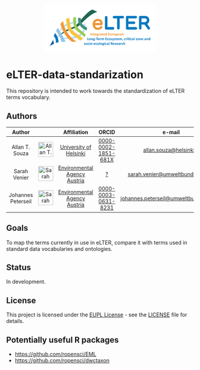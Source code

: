 <p align="center">
  <img src="assets/eLTER-IMAGE-eLTER_logo-v01.svg" alt="eLTER Project Logo" width="300" height="auto"/>
</p>


# eLTER-data-standarization
This repository is intended to work towards the standardization of eLTER terms vocabulary.

## Authors

| Author | | Affiliation | ORCID | e-mail |
| :---: | :---: | :---: | :---: | :---: |
| Allan T. Souza | <a href="https://github.com/allantsouza"><img src="https://avatars.githubusercontent.com/u/51362002?v=4" title="Allan T. Souza" width="40" height="40"/></a>| [University of Helsinki](https://ror.org/040af2s02) | [0000-0002-1851-681X](https://orcid.org/0000-0002-1851-681X) | [allan.souza\@helsinki.fi](mailto:allan.souza@helsinki.fi) |
| Sarah Venier | <a href="https://github.com/SarahVenier"><img src="https://avatars.githubusercontent.com/u/166588748?v=4" title="Sarah Venier" width="40" height="40"/></a> | [Environmental Agency Austria](https://ror.org/013vyke20) | [?](?) | [sarah.venier\@umweltbundesamt.at](mailto:sarah.venier@umweltbundesamt.at) |
| Johannes Peterseil | <a href="https://github.com/JohannesPeterseil"><img src="https://avatars.githubusercontent.com/u/20540773?v=4" title="Sarah Venier" width="40" height="40"/></a> | [Environmental Agency Austria](https://ror.org/013vyke20) | [0000-0003-0631-8231](https://orcid.org/0000-0003-0631-8231) | [johannes.peterseil\@umweltbundesamt.at](mailto:johannes.peterseil@umweltbundesamt.at) |

## Goals
To map the terms currently in use in eLTER, compare it with terms used in standard data vocabularies and ontologies.

## Status
In development.

## License 
This project is licensed under the [EUPL License](https://eupl.eu/) - see the [LICENSE](LICENSE) file for details.

## Potentially useful R packages
 - https://github.com/ropensci/EML
 - https://github.com/ropensci/dwctaxon
